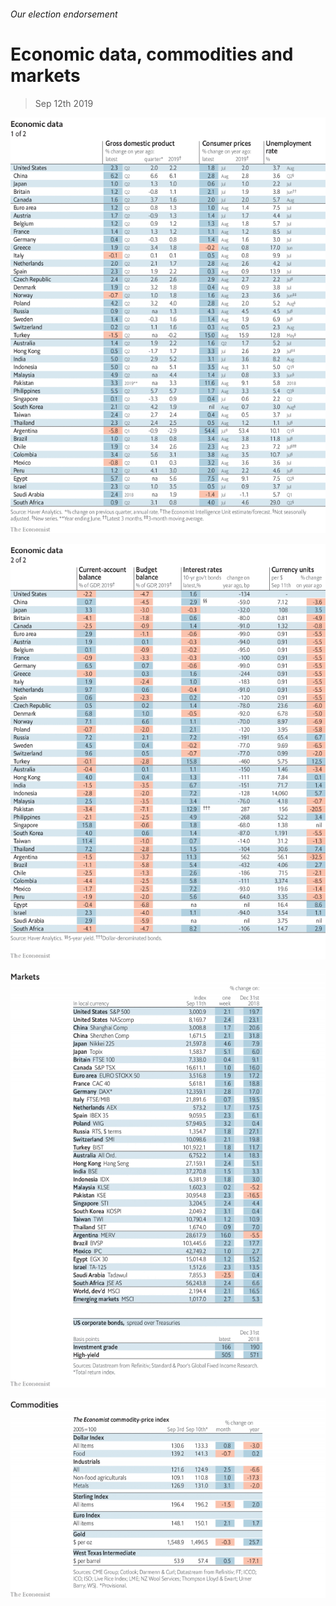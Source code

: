 ###### Our election endorsement

# Economic data, commodities and markets 

> Sep 12th 2019 

![image](images/20190914_int101.png) 

![image](images/20190914_int102.png) 

![image](images/20190914_int201.png) 

![image](images/20190914_int401.png) 

